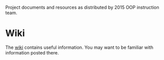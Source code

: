 Project documents and resources as distributed by 2015 OOP instruction team.

Wiki
====

The [wiki](https://github.com/OOP-BPGC-201415/2015-Project/wiki) contains useful information. You may want to be familiar with information posted there.
